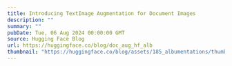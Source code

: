 ```yaml
---
title: Introducing TextImage Augmentation for Document Images
description: ""
summary: ""
pubDate: Tue, 06 Aug 2024 00:00:00 GMT
source: Hugging Face Blog
url: https://huggingface.co/blog/doc_aug_hf_alb
thumbnail: "https://huggingface.co/blog/assets/185_albumentations/thumbnail.png"
---
```


